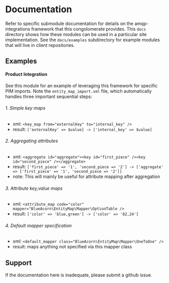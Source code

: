 # Documentation
Refer to specific submodule documentation for details on the amqp-integrations framework that this congolomerate provides.
This `docs` directory shows how these modules can be used in a particular site implementation. See the `docs/examples` subdirectory
for example modules that will live in client repositories.

## Examples
#### Product Integration
See this module for an example of leveraging this framework for specific PIM imports. Note the `entity_map_import.xml` file,
which automatically handles three important sequential steps:

###### 1. Simple key maps
  - xml: `<key_map from="externalKey" to="internal_key" />`
  - result: `['externalKey' => $value] -> ['internal_key' => $value]`
  
###### 2. Aggregating attributes
  - xml: `<aggregate id="aggregate"><key id="first_piece" /><key id="second_piece" /></aggregate>`
  - result: `['first_piece' => '1', 'second_piece => '2'] -> ['aggregate' => ['first_piece' => '1', 'second_piece => '2']]`
  - note: This will mainly be useful for attribute mapping after aggregation
  
###### 3. Attribute key,value maps
  - xml: `<attribute_map code="color" mapper="BlueAcorn\EntityMap\Mapper\OptionTable />`
  - result: `['color' => 'blue,green'] -> ['color' => '82,24']`
  
###### 4. Default mapper specification
  - xml: `<default_mapper class="BlueAcorn\EntityMap\Mapper\OneToOne" />`
  - result: maps anything not specified via this mapper class

## Support
If the documentation here is inadequate, please submit a github issue.
